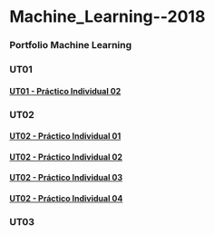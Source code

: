 # Machine_Learning--2018

### Portfolio Machine Learning ###

### UT01
#### [UT01 - Práctico Individual 02](UT02_-_PDI03_Martín_Rose.md)


### UT02
#### [UT02 - Práctico Individual 01](UT02_-_PDI03_Martín_Rose.md)

#### [UT02 - Práctico Individual 02](UT02_-_PDI03_Martín_Rose.md)

#### [UT02 - Práctico Individual 03](UT02_-_PDI03_Martín_Rose.md)

#### [UT02 - Práctico Individual 04](UT02_-_PDI03_Martín_Rose.md)

### UT03

